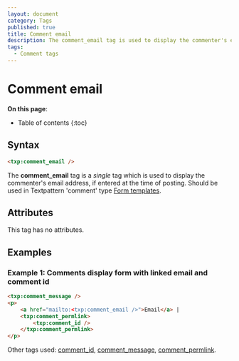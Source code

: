 ```yaml
---
layout: document
category: Tags
published: true
title: Comment email
description: The comment_email tag is used to display the commenter's email address, if entered at the time of posting.
tags:
  - Comment tags
---
```


# Comment email

**On this page**:

* Table of contents
{:toc}

## Syntax

~~~ html
<txp:comment_email />
~~~

The **comment_email** tag is a *single* tag which is used to display the commenter's email address, if entered at the time of posting. Should be used in Textpattern 'comment' type [Form templates](/themes/form-templates-explained).

## Attributes

This tag has no attributes.

## Examples

### Example 1: Comments display form with linked email and comment id

~~~ html
<txp:comment_message />
<p>
    <a href="mailto:<txp:comment_email />">Email</a> |
    <txp:comment_permlink>
        <txp:comment_id />
    </txp:comment_permlink>
</p>
~~~

Other tags used: [comment_id](/tags/comment_id), [comment_message](/tags/comment_message), [comment_permlink](/tags/comment_permlink).
